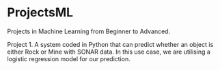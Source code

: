 # ProjectsML
Projects in Machine Learning from Beginner to Advanced.

Project 1. A system coded in Python that can predict whether an object is either Rock or Mine with SONAR data. In this use case, we are utilising a logistic regression model for our prediction.
